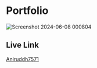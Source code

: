 # Portfolio

![Screenshot 2024-06-08 000804](https://github.com/Aniruddh-Singh/Aniruddh_Portfolio/assets/96120907/d071e67a-6cf1-407d-bd86-2e1cacc0556a)

## Live Link
[Aniruddh7571](https://aniruddh7571.netlify.app)
